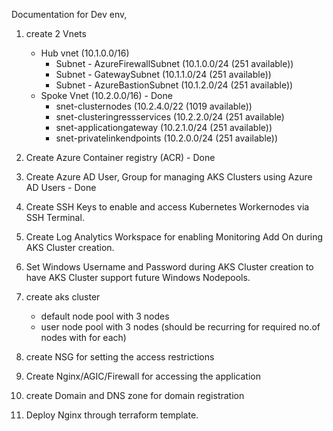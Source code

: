 Documentation for Dev env,

1. create 2 Vnets
    * Hub vnet (10.1.0.0/16)
        * Subnet - AzureFirewallSubnet (10.1.0.0/24 (251 available))
        * Subnet - GatewaySubnet (10.1.1.0/24 (251 available))
        * Subnet - AzureBastionSubnet (10.1.2.0/24 (251 available))
    * Spoke Vnet (10.2.0.0/16) - Done
        * snet-clusternodes (10.2.4.0/22 (1019 available))
        * snet-clusteringressservices (10.2.2.0/24 (251 available)
        * snet-applicationgateway (10.2.1.0/24 (251 available))
        * snet-privatelinkendpoints (10.2.0.0/24 (251 available))

2. Create Azure Container registry (ACR) - Done
3. Create Azure AD User, Group for managing AKS Clusters using Azure AD Users - Done
4. Create SSH Keys to enable and access Kubernetes Workernodes via SSH Terminal.
5. Create Log Analytics Workspace for enabling Monitoring Add On during AKS Cluster creation.
6. Set Windows Username and Password during AKS Cluster creation to have AKS Cluster support future Windows Nodepools.
7. create aks cluster
    * default node pool with 3 nodes
    * user node pool with 3 nodes (should be recurring for required no.of nodes with for each)
8. create NSG for setting the access restrictions
9. Create Nginx/AGIC/Firewall for accessing the application
10. create Domain and DNS zone for domain registration
11. Deploy Nginx through terraform template.
